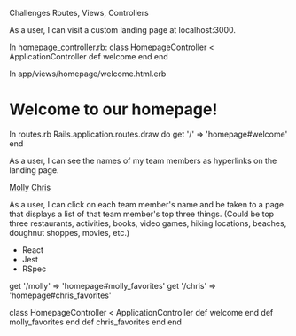 Challenges
Routes, Views, Controllers

As a user, I can visit a custom landing page at localhost:3000.

In homepage_controller.rb:
class HomepageController < ApplicationController
    def welcome
    end
end

In app/views/homepage/welcome.html.erb
<h1>Welcome to our homepage!</h1>

In routes.rb
Rails.application.routes.draw do
  get '/' => 'homepage#welcome'
end

As a user, I can see the names of my team members as hyperlinks on the landing page.

<a href='url'>Molly</a>
<a href='url'>Chris</a>

As a user, I can click on each team member's name and be taken to a page that displays a list of that team member's top three things. (Could be top three restaurants, activities, books, video games, hiking locations, beaches, doughnut shoppes, movies, etc.)

<ul>
  <li>React</li>
  <li>Jest</li>
  <li>RSpec</li>
</ul>

  get '/molly' => 'homepage#molly_favorites'
  get '/chris' => 'homepage#chris_favorites'

class HomepageController < ApplicationController
    def welcome
    end
    def molly_favorites
    end
    def chris_favorites
    end
end